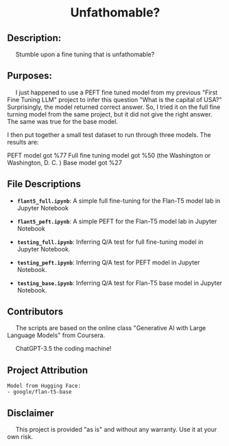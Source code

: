 # <div align="center">Unfathomable?</div>

## Description:

&nbsp;&nbsp;&nbsp;&nbsp;&nbsp;Stumble upon a fine tuning that is unfathomable?

## Purposes:

&nbsp;&nbsp;&nbsp;&nbsp;&nbsp;I just happened to use a PEFT fine tuned model from my previous "First Fine Tuning LLM" project to infer this question "What is the capital of USA?"  Surprisingly, the model returned correct answer.  So, I tried it on the full fine turning model from the same project, but it did not give the right answer.  The same was true for the base model.

I then put together a small test dataset to run through three models.  The results are:

PEFT model got %77 
Full fine tuning model got %50   (the Washington or Washington, D. C. )
Base model got %27


## File Descriptions

- **`flant5_full.ipynb`**: A simple full fine-tuning for the Flan-T5 model lab in Jupyter Notebook

- **`flant5_peft.ipynb`**: A simple PEFT for the Flan-T5 model lab in Jupyter Notebook

- **`testing_full.ipynb`**:  Inferring Q/A test for full fine-tuning  model in Jupyter Notebook.

- **`testing_peft.ipynb`**:  Inferring Q/A test for PEFT model in Jupyter Notebook.

- **`testing_base.ipynb`**:  Inferring Q/A test for Flan-T5 base model in Jupyter Notebook.

## Contributors 

&nbsp;&nbsp;&nbsp;&nbsp;&nbsp;The scripts are based on the online class "Generative AI with Large Language Models" from Coursera.

&nbsp;&nbsp;&nbsp;&nbsp;&nbsp;ChatGPT-3.5 the coding machine!

## Project Attribution
    Model from Hugging Face: 
    - google/flan-t5-base

## Disclaimer

&nbsp;&nbsp;&nbsp;&nbsp;&nbsp;This project is provided "as is" and without any warranty. Use it at your own risk. 
    





